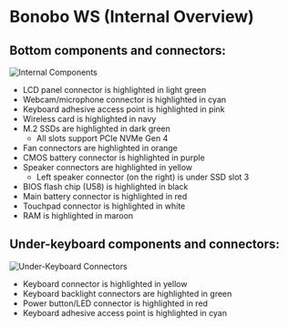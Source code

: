 # Bonobo WS (Internal Overview)

## Bottom components and connectors:

![Internal Components](./img/components-highlighted.webp)

- LCD panel connector is highlighted in light green
- Webcam/microphone connector is highlighted in cyan
- Keyboard adhesive access point is highlighted in pink
- Wireless card is highlighted in navy
- M.2 SSDs are highlighted in dark green
    - All slots support PCIe NVMe Gen 4
- Fan connectors are highlighted in orange
- CMOS battery connector is highlighted in purple
- Speaker connectors are highlighted in yellow
    - Left speaker connector (on the right) is under SSD slot 3
- BIOS flash chip (U58) is highlighted in black
- Main battery connector is highlighted in red
- Touchpad connector is highlighted in white
- RAM is highlighted in maroon

## Under-keyboard components and connectors:

![Under-Keyboard Connectors](./img/under-keyboard.webp)

- Keyboard connector is highlighted in yellow
- Keyboard backlight connectors are highlighted in green
- Power button/LED connector is highlighted in red
- Keyboard adhesive access point is highlighted in cyan